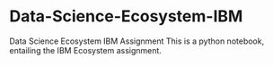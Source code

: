 # Data-Science-Ecosystem-IBM
Data Science Ecosystem IBM Assignment 
This is a python notebook, entailing the IBM Ecosystem assignment. 
